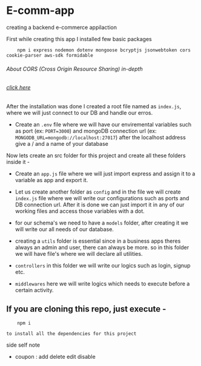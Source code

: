 # E-comm-app
creating a backend e-commerce appilaction

First while creating this app I installed few basic packages

```
    npm i express nodemon dotenv mongoose bcryptjs jsonwebtoken cors cookie-parser aws-sdk formidable
```
###### About CORS (Cross Origin Resource Sharing) in-depth
###### [click here](https://blog.learncodeonline.in/web-security-cross-origin-resource-sharing-cors)

After the installation was done I created a root file named as `index.js`, where we will just connect to our DB and handle our erros.

- Create an `.env` file where we will have our enviremental variables such as port (ex: `PORT=3000`) and mongoDB connection url (ex: `MONGODB_URL=mongodb://localhost:27017`) after the localhost address give a / and a name of your database

Now lets create an src folder for this project and create all these folders inside it -

- Create an `app.js` file where we will just import express and assign it to a variable as app and export it.

- Let us create another folder as `config` and in the file we will create `index.js` file where we will write our configurations such as ports and DB connection url. After it is done we can just import it in any of our working files and access those variables with a dot.

- for our schema's we need to have a `models` folder, after creating it we will write our all needs of our database.

- creating a `utils` folder is essential since in a business apps theres always an admin and user, there can always be more. so in this folder we will have file's where we will declare all utilities.

- `controllers` in this folder we will write our logics such as login, signup etc.

- `middlewares` here we will write logics which needs to execute before a certain activity.

## If you are cloning this repo, just execute - 
```
    npm i
```
`to install all the dependencies for this project`


side self note
- coupon : add delete edit disable
